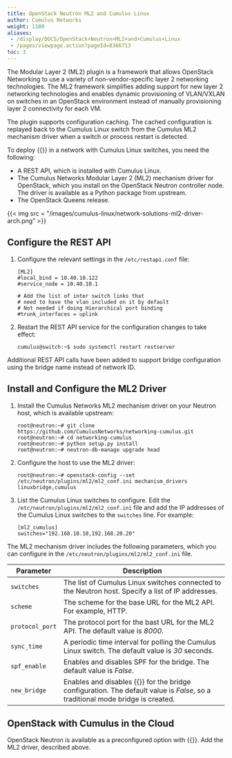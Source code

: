 ```yaml
---
title: OpenStack Neutron ML2 and Cumulus Linux
author: Cumulus Networks
weight: 1180
aliases:
 - /display/DOCS/OpenStack+Neutron+ML2+and+Cumulus+Linux
 - /pages/viewpage.action?pageId=8366713
toc: 3
---
```

The Modular Layer 2 (ML2) plugin is a framework that allows OpenStack Networking to use a variety of non-vendor-specific layer 2 networking technologies. The ML2 framework simplifies adding support for new layer 2 networking technologies and enables dynamic provisioning of VLAN/VXLAN on switches in an OpenStack environment instead of manually provisioning layer 2 connectivity for each VM.

The plugin supports configuration caching. The cached configuration is replayed back to the Cumulus Linux switch from the Cumulus ML2 mechanism driver when a switch or process restart is detected.

To deploy {{<exlink url="https://wiki.openstack.org/wiki/Neutron/ML2" text="OpenStack ML2">}} in a network with Cumulus Linux switches, you need the following:

- A REST API, which is installed with Cumulus Linux.
- The Cumulus Networks Modular Layer 2 (ML2) mechanism driver for OpenStack, which you install on the OpenStack Neutron controller node. The driver is available as a Python package from upstream.
- The OpenStack Queens release.

{{< img src = "/images/cumulus-linux/network-solutions-ml2-driver-arch.png" >}}

## Configure the REST API

1. Configure the relevant settings in the `/etc/restapi.conf` file:

   ```
   [ML2]
   #local_bind = 10.40.10.122
   #service_node = 10.40.10.1

   # Add the list of inter switch links that
   # need to have the vlan included on it by default
   # Not needed if doing Hierarchical port binding
   #trunk_interfaces = uplink
   ```

2. Restart the REST API service for the configuration changes to take effect:

   ```
   cumulus@switch:~$ sudo systemctl restart restserver
   ```

Additional REST API calls have been added to support bridge configuration using the bridge name instead of network ID.

## Install and Configure the ML2 Driver

1. Install the Cumulus Networks ML2 mechanism driver on your Neutron host, which is available upstream:

   ```
   root@neutron:~# git clone https://github.com/CumulusNetworks/networking-cumulus.git
   root@neutron:~# cd networking-cumulus
   root@neutron:~# python setup.py install
   root@neutron:~# neutron-db-manage upgrade head
   ```

2. Configure the host to use the ML2 driver:

   ```
   root@neutron:~# openstack-config --set /etc/neutron/plugins/ml2/ml2_conf.ini mechanism_drivers linuxbridge,cumulus
   ```

3. List the Cumulus Linux switches to configure. Edit the `/etc/neutron/plugins/ml2/ml2_conf.ini` file and add the IP addresses of the Cumulus Linux switches to the `switches` line. For example:

   ```
   [ml2_cumulus]
   switches="192.168.10.10,192.168.20.20"
   ```

The ML2 mechanism driver includes the following parameters, which you can configure in the `/etc/neutron/plugins/ml2/ml2_conf.ini` file.

| Parameter | Description |
|-----------| ------------|
| `switches` | The list of Cumulus Linux switches connected to the Neutron host. Specify a list of IP addresses. |
| `scheme` | The scheme for the base URL for the ML2 API. For example, HTTP. |
| `protocol_port` | The protocol port for the bast URL for the ML2 API. The default value is *8000*. |
| `sync_time` | A periodic time interval for polling the Cumulus Linux switch. The default value is *30* seconds.|
| `spf_enable` | Enables and disables SPF for the bridge. The default value is *False*.|
|`new_bridge` | Enables and disables {{<link url="VLAN-aware-Bridge-Mode" text="VLAN-aware bridge mode">}} for the bridge configuration. The default value is *False*, so a traditional mode bridge is created. |

## OpenStack with Cumulus in the Cloud

OpenStack Neutron is available as a preconfigured option with {{<exlink url="https://cumulusnetworks.com/products/cumulus-in-the-cloud" text="Cumulus in the Cloud">}}. Add the ML2 driver, described above.
